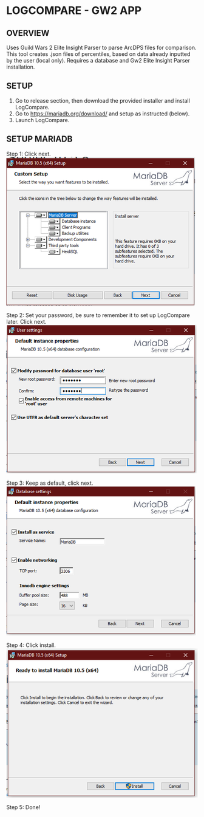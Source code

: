 # LOGCOMPARE - GW2 APP

## OVERVIEW

Uses Guild Wars 2 Elite Insight Parser to parse ArcDPS files for comparison. 
This tool creates .json files of percentiles, based on data already inputted by the user (local only).
Requires a database and Gw2 Elite Insight Parser installation.

## SETUP

1. Go to release section, then download the provided installer and install LogCompare.
2. Go to https://mariadb.org/download/ and setup as instructed (below).
3. Launch LogCompare. 

## SETUP MARIADB
Step 1: Click next. ![Step1](./data/assets/step1.png)

Step 2: Set your password, be sure to remember it to set up LogCompare later. Click next.
 ![Step2](./data/assets/step%202.png)

Step 3: Keep as default, click next. ![Step3](./data/assets/step%203.png)

Step 4: Click install. ![Step4](./data/assets/step%204.png)

Step 5: Done!